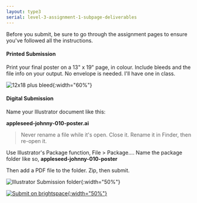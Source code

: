 ```yaml
---
layout: type3
serial: level-3-assignment-1-subpage-deliverables
---
```

Before you submit, be sure to go through the assignment pages to ensure you've followed all the instructions.

#### Printed Submission

Print your final poster on a 13" x 19" page, in colour. Include bleeds and the file info on your output. No envelope is needed. I'll have one in class.

![12x18 plus bleed]({{site.url}}/svg/submissions-print/12x18-plus-bleed.svg){:width="60%"}

#### Digital Submission

Name your Illustrator document like this:

**appleseed-johnny-010-poster.ai**

> Never rename a file while it's open. Close it. Rename it in Finder, then re-open it.

Use Illustrator's Package function, <span class="command">File > Package...</span>. Name the package folder like so, **appleseed-johnny-010-poster**

Then add a PDF file to the folder. Zip, then submit.

![Illustrator Submission folder]({{site.url}}/svg/submission-folder-ai.svg){:width="50%"}

<a href="{{ site.data.type3[0].brightspace[4].bs_url }}" title="Submit on BrightSpace" target="_blank">![Submit on brightspace]({{site.url}}/svg/button-submit-brightspace.svg){:width="50%"}</a>